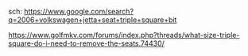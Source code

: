 sch: https://www.google.com/search?q=2006+volkswagen+jetta+seat+triple+square+bit

https://www.golfmkv.com/forums/index.php?threads/what-size-triple-square-do-i-need-to-remove-the-seats.74430/

